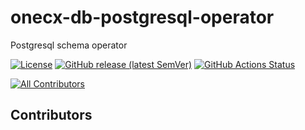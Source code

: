 # onecx-db-postgresql-operator

Postgresql schema operator

[![License](https://img.shields.io/github/license/onecx/onecx-db-postgresql-operator?style=for-the-badge&logo=apache)](https://www.apache.org/licenses/LICENSE-2.0)
[![GitHub release (latest SemVer)](https://img.shields.io/github/v/release/onecx/onecx-db-postgresql-operator?sort=semver&logo=github&style=for-the-badge)](https://github.com/onecx/onecx-db-postgresql-operator/releases/latest)
[![GitHub Actions Status](https://img.shields.io/github/actions/workflow/status/onecx/onecx-db-postgresql-operator/build.yml?logo=GitHub&style=for-the-badge)](https://github.com/onecx/onecx-db-postgresql-operator/actions/workflows/build.yml)

[![All Contributors](https://img.shields.io/github/all-contributors/onecx/onecx-db-postgresql-operator?logo=GitHub&style=for-the-badge)](#contributors)

## Contributors

<!-- ALL-CONTRIBUTORS-LIST:START - Do not remove or modify this section -->
<!-- prettier-ignore-start -->
<!-- markdownlint-disable -->

<!-- markdownlint-restore -->
<!-- prettier-ignore-end -->

<!-- ALL-CONTRIBUTORS-LIST:END -->
